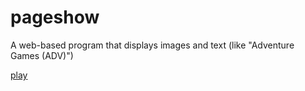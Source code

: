 # pageshow
A web-based program that displays images and text (like "Adventure Games (ADV)")

[play](https://mps2016js.github.io/pageshow)
